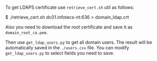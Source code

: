 To get LDAPS certificate use `retrieve_cert.sh` util as follows:

   $ ./retrieve_cert.sh dc01.infotecs-nt:636 > domain_ldap.crt

Also you need to download the root certificate and save it as `domain_root_ca.pem`.

Then use `get_ldap_users.py` to get all domain users. The result will be automatically saved in the `./users.csv` file.
You can modify `get_ldap_users.py` to select fields you need to save.
